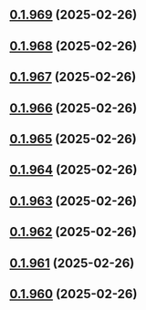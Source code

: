 ## [0.1.969](https://github.com/binary-braids/terraform-oracle/compare/v0.1.968...v0.1.969) (2025-02-26)



## [0.1.968](https://github.com/binary-braids/terraform-oracle/compare/v0.1.967...v0.1.968) (2025-02-26)



## [0.1.967](https://github.com/binary-braids/terraform-oracle/compare/v0.1.966...v0.1.967) (2025-02-26)



## [0.1.966](https://github.com/binary-braids/terraform-oracle/compare/v0.1.965...v0.1.966) (2025-02-26)



## [0.1.965](https://github.com/binary-braids/terraform-oracle/compare/v0.1.964...v0.1.965) (2025-02-26)



## [0.1.964](https://github.com/binary-braids/terraform-oracle/compare/v0.1.963...v0.1.964) (2025-02-26)



## [0.1.963](https://github.com/binary-braids/terraform-oracle/compare/v0.1.962...v0.1.963) (2025-02-26)



## [0.1.962](https://github.com/binary-braids/terraform-oracle/compare/v0.1.961...v0.1.962) (2025-02-26)



## [0.1.961](https://github.com/binary-braids/terraform-oracle/compare/v0.1.960...v0.1.961) (2025-02-26)



## [0.1.960](https://github.com/binary-braids/terraform-oracle/compare/v0.1.959...v0.1.960) (2025-02-26)



